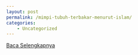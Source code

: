 ```yaml
---
layout: post
permalink: /mimpi-tubuh-terbakar-menurut-islam/
categories:
    - Uncategorized
---
```


[Baca Selengkapnya](/04)